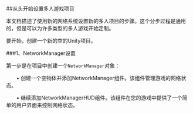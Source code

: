##从头开始设置多人游戏项目

本文档描述了使用新的网络系统设置新的多人项目的步骤。这个分步过程是通用的，但是可以为许多类型的多人游戏开始定制。

要开始，创建一个新的空的Unity项目。

###1、NetworkManager设置

第一步是在项目中创建一个`NetworkManager`对象：

&emsp;&emsp;• 创建一个空物体并添加NetworkManager组件。该组件管理游戏的网络状态。

&emsp;&emsp;• 继续添加NetworkManagerHUD组件。该组件在您的游戏中提供了一个简单的用户界面来控制网络状态。